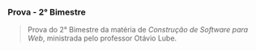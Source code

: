 ### Prova - 2° Bimestre
> Prova do 2° Bimestre da matéria de _*Construção de Software para Web*_, ministrada pelo professor Otávio Lube.
